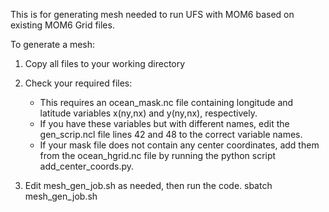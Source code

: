 This is for generating mesh needed to run UFS with MOM6 based on existing MOM6 Grid files.

To generate a mesh:

1. Copy all files to your working directory

2. Check your required files: 
    * This requires an ocean_mask.nc file containing longitude and latitude variables 
        x(ny,nx) and y(ny,nx), respectively. 
    * If you have these variables but with different names, edit the gen_scrip.ncl file 
        lines 42 and 48 to the correct variable names.
    * If your mask file does not contain any center coordinates, add them from the 
        ocean_hgrid.nc file by running the python script add_center_coords.py.

2. Edit mesh_gen_job.sh as needed, then run the code.
sbatch mesh_gen_job.sh
